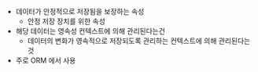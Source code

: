 - 데이터가 안정적으로 저장됨을 보장하는 속성
	- 안정 저장 장치를 위한 속성
- 해당 데이터는 영속성 컨텍스트에 의해 관리된다는건
	- 데이터의 변화가 영속적으로 저장되도록 관리하는 컨텍스트에 의해 관리된다는 것
- 주로 ORM 에서 사용
